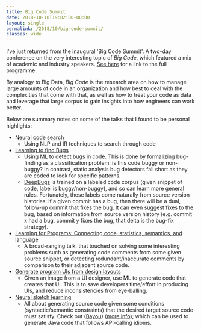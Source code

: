 ```yaml
---
title: Big Code Summit
date: 2018-10-10T19:02:00+00:00
layout: single
permalink: /2018/10/big-code-summit/
classes: wide
---
```

I've just returned from the inaugural 'Big Code Summit'. A two-day conference on the very interesting topic of *Big Code*, which featured a mix of academic and industry speakers. [See here](https://bigcodesummit.splashthat.com/) for a link to the full programme. 

By analogy to Big Data, *Big Code* is the research area on how to manage large amounts of code in an organization and how best to deal with the complexities that come with that, as well as how to treat your code as data and leverage that large corpus to gain insights into how engineers can work better.

Below are summary notes on some of the talks that I found to be personal highlights:

- [Neural code search](https://dl.acm.org/citation.cfm?id=3211353)
  - Using NLP and IR techniques to search through code
- [Learning to find Bugs](http://software-lab.org/publications/oopsla2018_DeepBugs.pdf)
  - Using ML to detect bugs in code. This is done by formalizing bug-finding as a classification problem: is this code buggy or non-buggy? In contrast, static analysis bug detectors fall short as they are coded to look for specific patterns.
  - [DeepBugs](https://github.com/michaelpradel/DeepBugs) is trained on a labeled code corpus (given snippet of code, label is buggy/non-buggy), and so can learn more general rules. Fortunately, these labels come naturally from source version histories: if a given commit has a bug, then there will be a dual, follow-up commit that fixes the bug. It can even suggest fixes to the bug, based on information from source version history (e.g. commit x had a bug, commit y fixes the bug, that delta is the bug-fix strategy).
- [Learning for Programs: Connecting code, statistics, semantics, and language](https://homepages.inf.ed.ac.uk/csutton/talks/learning4programs/)
  - A broad-ranging talk, that touched on solving some interesting problems such as generating code comments from some given source snippet, or detecting redundant/inaccurate comments by comparison to their adjacent source code.
- [Generate program UIs from design layouts](https://pavol-bielik.github.io/data/slides/BigCodeWorkshop'18.pdf)
  - Given an image from a UI designer, use ML to generate code that creates that UI. This is to save developers time/effort in producing UIs, and reduce inconsistencies from eye-balling.
- [Neural sketch learning](https://arxiv.org/pdf/1703.05698.pdf)
  - All about generating source code given some conditions (syntactic/semantic constraints) that the desired target source code must satisfy. Check out ([Bayou](http://askbayou.com/)) ([more info](https://info.askbayou.com/how-to-use-bayou/)); which can be used to generate Java code that follows API-calling idioms.